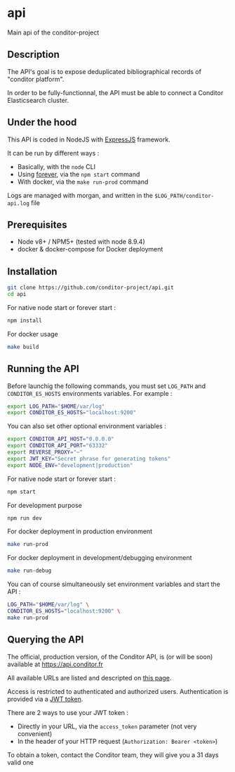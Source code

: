 # api
Main api of the conditor-project

## Description

The API's goal is to expose deduplicated bibliographical records of "conditor platform".

In order to be fully-functionnal, the API must be able to connect a Conditor Elasticsearch cluster.

## Under the hood

This API is coded in NodeJS with [ExpressJS](http://expressjs.com/) framework.

It can be run by different ways :

* Basically, with the `node` CLI
* Using [forever](https://github.com/foreverjs/forever), via the `npm start` command
* With docker, via the `make run-prod` command

Logs are managed with morgan, and written in the `$LOG_PATH/conditor-api.log` file

## Prerequisites

* Node v8+ / NPM5+ (tested with node 8.9.4)
* docker & docker-compose for Docker deployment

## Installation

```bash
git clone https://github.com/conditor-project/api.git
cd api
```

For native node start or forever start :

```bash
npm install
```

For docker usage

```bash
make build
```

## Running the API

Before launchig the following commands, you must set `LOG_PATH` and `CONDITOR_ES_HOSTS` environments variables. For example :

```bash
export LOG_PATH="$HOME/var/log"
export CONDITOR_ES_HOSTS="localhost:9200"
```

You can also set other optional environment variables :

```bash
export CONDITOR_API_HOST="0.0.0.0"
export CONDITOR_API_PORT="63332"
export REVERSE_PROXY="~"
export JWT_KEY="Secret phrase for generating tokens"
export NODE_ENV="development|production"
```

For native node start or forever start :

```bash
npm start
```

For development purpose

```bash
npm run dev
```

For docker deployment in production environment

```bash
make run-prod
```

For docker deployment in development/debugging environment

```bash
make run-debug
```

You can of course simultaneously set environment variables and start the API :

```bash
LOG_PATH="$HOME/var/log" \
CONDITOR_ES_HOSTS="localhost:9200" \
make run-prod
```

## Querying the API

The official, production version, of the Conditor API, is (or will be soon) available at https://api.conditor.fr

All available URLs are listed and descripted on [this page](./doc/records.md).

Access is restricted to authenticated and authorized users. Authentication is provided via a [JWT token](https://jwt.io/).

There are 2 ways to use your JWT token :

- Directly in your URL, via the `access_token` parameter (not very convenient)
- In the header of your HTTP request (`Authorization: Bearer <token>`)

To obtain a token, contact the Conditor team, they will give you a 31 days valid one

